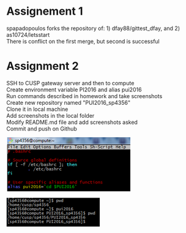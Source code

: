 # Assignement 1

spapadopoulos forks the repository of: 1) dfay88/gittest_dfay, and 2) as10724/letsstart <br />
There is conflict on the first merge, but second is successful <br />

# Assignment 2

SSH to CUSP gateway server and then to compute <br />
Create environment variable PI2016 and alias pui2016 <br />
Run commands described in homework and take screenshots <br />
Create new repository named "PUI2016_sp4356" <br />
Clone it in local machine <br />
Add screenshots in the local folder<br />
Modify README.md file and add screenshots asked <br />
Commit and push on Github <br />

![Screenshot](1st_screenshot.png)

![Screenshot](2nd_screenshot.png)


